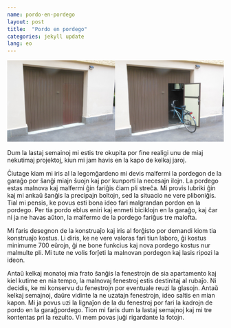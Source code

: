 ```yaml
---
name: pordo-en-pordego
layout: post
title:  "Pordo en pordego"
categories: jekyll update
lang: eo
---
```

![Pordo en pordego](../../bildoj/pordo-en-pordego.JPG)

Dum la lastaj semainoj mi estis tre okupita por fine realigi unu de miaj nekutimaj projektoj, kiun mi jam havis en la kapo de kelkaj jaroj. 

Ĉiutage kiam mi iris al la legomĝardeno mi devis malfermi la pordegon de la garaĝo por ŝanĝi miajn ŝuojn kaj por kunporti la necesajn ilojn. 
La pordego estas malnova kaj malfermi ĝin fariĝis ĉiam pli streĉa. Mi provis lubriki ĝin kaj mi ankaŭ ŝanĝis la precipajn boltojn, sed la situacio ne vere pliboniĝis. Tial mi pensis, ke povus esti bona ideo fari malgrandan pordon en la pordego. Per tia pordo eblus eniri kaj enmeti biciklojn en la garaĝo, kaj ĉar ni ja ne havas aŭton, la malfermo de la pordego fariĝus tre malofta.

Mi faris desegnon de la konstruaĵo kaj iris al forĝisto por demandi kiom tia konstruaĵo kostus. Li diris, ke ne vere valoras fari tiun laboro, ĝi kostus minimume 700 eŭrojn, ĝi ne bone funkcius kaj nova pordego kostus nur malmulte pli. Mi tute ne volis forĵeti la malnovan pordegon kaj lasis ripozi la ideon. 

Antaŭ kelkaj monatoj mia frato ŝanĝis la fenestrojn de sia apartamento kaj kiel kutime en nia tempo, la malnovaj fenestroj estis destinitaj al rubaĵo. Ni decidis, ke mi konservu du fenestrojn por eventuale reuzi la glasojn. Antaŭ kelkaj semajnoj, daŭre vidinte la ne uzatajn fenestrojn, ideo saltis en mian kapon. Mi ja povus uzi la lignaĵon de la du fenestroj por fari la kadrojn de pordo en la garaĝpordego. Tion mi faris dum la lastaj semajnoj kaj mi tre kontentas pri la rezulto. Vi mem povas juĝi rigardante la fotojn.